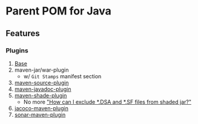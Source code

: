 # Parent POM for Java

## Features

### Plugins
1. [Base](../README.md)
1. maven-jar/war-plugin
   - w/ `Git Stamps` manifest section
1. [maven-source-plugin](https://maven.apache.org/components/plugins/maven-source-plugin/)
1. [maven-javadoc-plugin](https://maven.apache.org/plugins/maven-javadoc-plugin/)
1. [maven-shade-plugin](https://maven.apache.org/plugins/maven-shade-plugin/)
    - No more ["How can I exclude *.DSA and *.SF files from shaded jar?"
](https://stackoverflow.com/q/17658831)
1. [jacoco-maven-plugin](https://www.eclemma.org/jacoco/trunk/doc/maven.html)
1. [sonar-maven-plugin](https://docs.sonarqube.org/display/SCAN/Analyzing+with+SonarQube+Scanner+for+Maven)
